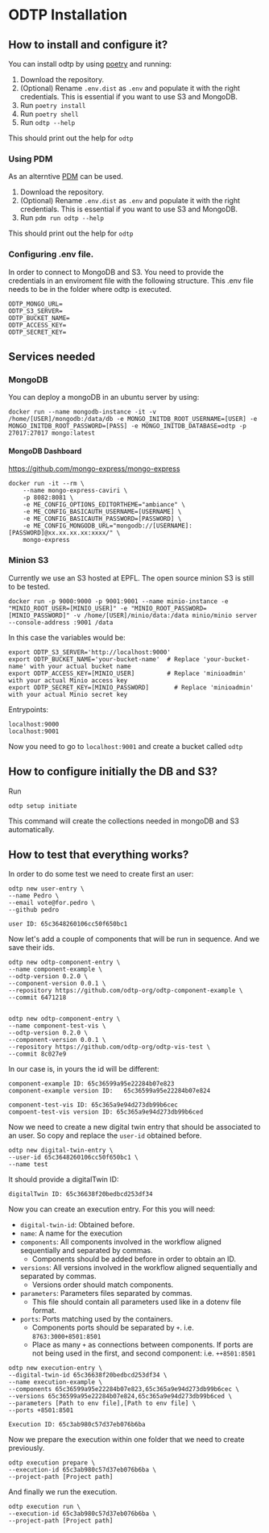 # ODTP Installation

## How to install and configure it?

You can install odtp by using [poetry](https://python-poetry.org/) and running: 

1. Download the repository. 
2. (Optional) Rename `.env.dist` as `.env` and populate it with the right credentials. This is essential if you want to use S3 and MongoDB. 
2. Run `poetry install`
3. Run `poetry shell`
4. Run `odtp --help`

This should print out the help for `odtp`

### Using PDM

As an alterntive [PDM](https://pdm-project.org/latest/) can be used. 

1. Download the repository. 
2. (Optional) Rename `.env.dist` as `.env` and populate it with the right credentials. This is essential if you want to use S3 and MongoDB. 
3. Run `pdm run odtp --help`

This should print out the help for `odtp`

### Configuring .env file. 

In order to connect to MongoDB and S3. You need to provide the credentials in an enviroment file with the following structure. This .env file needs to be in the folder where odtp is executed.

```
ODTP_MONGO_URL=
ODTP_S3_SERVER=
ODTP_BUCKET_NAME=
ODTP_ACCESS_KEY=
ODTP_SECRET_KEY=
```

## Services needed

### MongoDB

You can deploy a mongoDB in an ubuntu server by using:

```
docker run --name mongodb-instance -it -v /home/[USER]/mongodb:/data/db -e MONGO_INITDB_ROOT_USERNAME=[USER] -e MONGO_INITDB_ROOT_PASSWORD=[PASS] -e MONGO_INITDB_DATABASE=odtp -p 27017:27017 mongo:latest
```

#### MongoDB Dashboard

https://github.com/mongo-express/mongo-express

```
docker run -it --rm \
    --name mongo-express-caviri \
    -p 8082:8081 \
    -e ME_CONFIG_OPTIONS_EDITORTHEME="ambiance" \
    -e ME_CONFIG_BASICAUTH_USERNAME=[USERNAME] \
    -e ME_CONFIG_BASICAUTH_PASSWORD=[PASSWORD] \
    -e ME_CONFIG_MONGODB_URL="mongodb://[USERNAME]:[PASSWORD]@xx.xx.xx.xx:xxxx/" \
    mongo-express
```

### Minion S3

Currently we use an S3 hosted at EPFL. The open source minion S3 is still to be tested. 

```
docker run -p 9000:9000 -p 9001:9001 --name minio-instance -e "MINIO_ROOT_USER=[MINIO_USER]" -e "MINIO_ROOT_PASSWORD=[MINIO_PASSWORD]" -v /home/[USER]/minio/data:/data minio/minio server --console-address :9001 /data
```

In this case the variables would be: 

```
export ODTP_S3_SERVER='http://localhost:9000'
export ODTP_BUCKET_NAME='your-bucket-name'  # Replace 'your-bucket-name' with your actual bucket name
export ODTP_ACCESS_KEY=[MINIO_USER]         # Replace 'minioadmin' with your actual Minio access key
export ODTP_SECRET_KEY=[MINIO_PASSWORD]       # Replace 'minioadmin' with your actual Minio secret key
```

Entrypoints:

```
localhost:9000
localhost:9001
```

Now you need to go to `localhost:9001` and create a bucket called `odtp`


## How to configure initially the DB and S3?

Run

```
odtp setup initiate 
```

This command will create the collections needed in mongoDB and S3 automatically. 

## How to test that everything works? 

In order to do some test we need to create first an user: 


```
odtp new user-entry \
--name Pedro \
--email vote@for.pedro \
--github pedro
```

```
user ID: 65c3648260106cc50f650bc1
```

Now let's add a couple of components that will be run in sequence. And we save their ids. 

```
odtp new odtp-component-entry \
--name component-example \
--odtp-version 0.2.0 \
--component-version 0.0.1 \
--repository https://github.com/odtp-org/odtp-component-example \
--commit 6471218


odtp new odtp-component-entry \
--name component-test-vis \
--odtp-version 0.2.0 \
--component-version 0.0.1 \
--repository https://github.com/odtp-org/odtp-vis-test \
--commit 8c027e9
```

In our case is, in yours the id will be different:
```
component-example ID: 65c36599a95e22284b07e823
component-example version ID:   65c36599a95e22284b07e824

component-test-vis ID: 65c365a9e94d273db99b6cec
compoent-test-vis version ID: 65c365a9e94d273db99b6ced
```

Now we need to create a new digital twin entry that should be associated to an user. So copy and replace the `user-id` obtained before.

```
odtp new digital-twin-entry \
--user-id 65c3648260106cc50f650bc1 \
--name test
```

It should provide a digitalTwin ID:

```
digitalTwin ID: 65c36638f20bedbcd253df34
```

Now you can create an execution entry. For this you will need: 

- `digital-twin-id`: Obtained before. 
- `name`: A name for the execution
- `components`: All components involved in the workflow aligned sequentially and separated by commas. 
    - Components should be added before in order to obtain an ID. 
- `versions`: All versions involved in the workflow aligned sequentially and separated by commas. 
    - Versions order should match components. 
- `parameters`: Parameters files separated by commas.
    - This file should contain all parameters used like in a dotenv file format.
- `ports`: Ports matching used by the containers. 
    - Components ports should be separated by `+`. i.e. `8763:3000+8501:8501`
    - Place as many `+` as connections between components. If ports are not being used in the first, and second component: i.e. `++8501:8501`

```
odtp new execution-entry \
--digital-twin-id 65c36638f20bedbcd253df34 \
--name execution-example \
--components 65c36599a95e22284b07e823,65c365a9e94d273db99b6cec \
--versions 65c36599a95e22284b07e824,65c365a9e94d273db99b6ced \
--parameters [Path to env file],[Path to env file] \
--ports +8501:8501
```

```
Execution ID: 65c3ab980c57d37eb076b6ba
```

Now we prepare the execution within one folder that we need to create previously. 

```
odtp execution prepare \
--execution-id 65c3ab980c57d37eb076b6ba \
--project-path [Project path]
```

And finally we run the execution. 

```
odtp execution run \
--execution-id 65c3ab980c57d37eb076b6ba \
--project-path [Project path]
```
